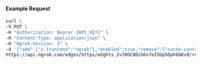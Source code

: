 <!-- Code generated for API Clients. DO NOT EDIT. -->

#### Example Request

```bash
curl \
-X PUT \
-H "Authorization: Bearer {API_KEY}" \
-H "Content-Type: application/json" \
-H "Ngrok-Version: 2" \
-d '{"add":{"x-frontend":"ngrok"},"enabled":true,"remove":["cache-control"]}' \
https://api.ngrok.com/edges/https/edghts_2vJ0OC8Oih6x7eI5Up5DphbbKv0/routes/edghtsrt_2vJ0OBmFz5WO7Cdmb1AlehK0i5e/request_headers
```
